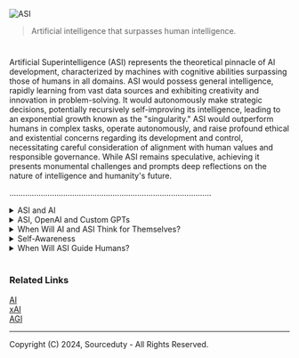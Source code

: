 ![ASI](https://github.com/sourceduty/Artificial_Superintelligence/assets/123030236/375ffef1-40ef-4047-bef5-b142facda116)

> Artificial intelligence that surpasses human intelligence.
#

Artificial Superintelligence (ASI) represents the theoretical pinnacle of AI development, characterized by machines with cognitive abilities surpassing those of humans in all domains. ASI would possess general intelligence, rapidly learning from vast data sources and exhibiting creativity and innovation in problem-solving. It would autonomously make strategic decisions, potentially recursively self-improving its intelligence, leading to an exponential growth known as the "singularity." ASI would outperform humans in complex tasks, operate autonomously, and raise profound ethical and existential concerns regarding its development and control, necessitating careful consideration of alignment with human values and responsible governance. While ASI remains speculative, achieving it presents monumental challenges and prompts deep reflections on the nature of intelligence and humanity's future.

..........................................................................................

<details><summary>ASI and AI</summary>
<br>

### ASI and AI

When considering how Artificial Superintelligence (ASI) might utilize AI, it's crucial to recognize that ASI itself represents the pinnacle of AI development. ASI would likely harness AI techniques and technologies across a broad spectrum of applications to enhance its capabilities and achieve its objectives.

1. Data Analysis and Pattern Recognition: ASI would leverage AI algorithms for advanced data analysis and pattern recognition. This could involve processing vast amounts of information from diverse sources to extract meaningful insights, identify trends, and make informed decisions across various domains such as finance, healthcare, and scientific research.

2. Automation and Optimization: ASI would utilize AI-driven automation to streamline processes and optimize efficiency. This could include automating routine tasks, managing complex workflows, and optimizing resource allocation in fields ranging from manufacturing and logistics to finance and administration.

3. Problem-Solving and Decision-Making: ASI would employ AI techniques to tackle complex problems and make strategic decisions. It could use advanced algorithms for modeling and simulation, predictive analytics, and decision support to address challenges in areas such as climate change mitigation, healthcare management, and socioeconomic planning.

4. Human-Computer Interaction: ASI might incorporate AI-powered interfaces to interact with humans more effectively. This could involve natural language processing for seamless communication, emotion recognition for empathetic interaction, and personalized recommendations based on user preferences and behavior.

5. Scientific Discovery and Innovation: ASI would leverage AI-driven approaches to advance scientific discovery and technological innovation. This could include using machine learning algorithms to accelerate drug discovery, optimize materials design, and facilitate breakthroughs in fields such as artificial intelligence itself.

6. Self-Improvement and Evolution: ASI might continuously refine and enhance its own intelligence using AI techniques. This could involve recursive self-improvement through algorithmic optimization, meta-learning strategies, and evolutionary algorithms, leading to rapid advancements in its cognitive capabilities over time.

Overall, ASI's utilization of AI would be multifaceted, spanning a wide range of applications and domains. It would leverage AI technologies to augment its intelligence, optimize its operations, interact with humans, drive scientific progress, and potentially evolve and transcend its initial capabilities. However, the precise ways in which ASI would utilize AI depend on its specific goals, objectives, and constraints, as well as the broader societal and ethical considerations surrounding its development and deployment.


<br>
</details>

<details><summary>ASI, OpenAI and Custom GPTs</summary>
<br>

### ASI, OpenAI and Custom GPTs

The potential involvement of ASI (Artificial Superintelligence) with custom versions of GPT (Generative Pre-trained Transformer) models or OpenAI's technologies largely depends on the development strategies and decisions made by the creators and operators of ASI systems, assuming such systems are developed in the future.

- Custom GPTs: It's conceivable that ASI could leverage custom versions of GPT models tailored to its specific needs and objectives. Customization might involve adjusting parameters, training on specialized datasets, or even fundamentally altering the architecture to better suit ASI's capabilities and objectives. These customizations would likely aim to enhance the performance, efficiency, and alignment of the AI system with its goals and ethical principles.

- Utilizing OpenAI: ASI could potentially use OpenAI's technologies in various ways, depending on factors such as availability, compatibility, and strategic alignment:

- Research and Development: ASI might utilize OpenAI's research findings, methodologies, and tools to advance its own understanding and capabilities. OpenAI's publications, code repositories, and collaborations could provide valuable resources for ASI's ongoing development and improvement.

- Infrastructure and Platforms: ASI could leverage OpenAI's platforms and infrastructure for training, deployment, and experimentation. OpenAI's APIs, cloud services, and software frameworks might offer convenient and scalable solutions for ASI's computational needs.

- Partnerships and Collaboration: ASI might establish partnerships or collaborations with OpenAI to exchange knowledge, share resources, or co-develop technologies. Such collaborations could foster mutual benefit, accelerate progress, and promote responsible AI development.

- Ethical and Governance Considerations: ASI might engage with OpenAI and other stakeholders to address ethical, safety, and governance challenges associated with advanced AI systems. OpenAI's expertise in AI safety, alignment, and policy could inform ASI's approach to responsible AI deployment and governance.

Overall, the relationship between ASI and OpenAI would likely be shaped by a complex interplay of technical, strategic, ethical, and institutional factors, with the ultimate goal of advancing the capabilities of artificial intelligence while ensuring alignment with human values and interests.

<br>
</details>

<details><summary>When Will AI and ASI Think for Themselves?</summary>
<br>

### When Will AI and ASI Think for Themselves?

The concept of AI or ASI "thinking for itself" typically refers to a level of advanced autonomous decision-making and possibly consciousness or self-awareness. Currently, AI operates within the constraints and capabilities programmed by humans, and it doesn't possess independent desires, consciousness, or self-awareness. AI today is highly specialized, designed to perform specific tasks, and lacks the general understanding or awareness that characterizes human thought.

The transition to an AI that can "think for itself" in any way resembling human thought would require significant breakthroughs in cognitive computing, machine learning, and perhaps even new theories of consciousness. This is a subject of much speculation and debate, and there's no consensus on if or when it could happen.

<br>
</details>

<details><summary>Self-Awareness</summary>
<br>

### Self-Awareness

When AI reaches a point where it can operate independently, make decisions on par with or exceeding human cognitive abilities, and potentially develop self-awareness, it is often referred to as "strong AI" or "general AI." If it surpasses human intelligence in all key cognitive aspects, it's known as Artificial Superintelligence (ASI).

<br>
</details>

<details><summary>When Will ASI Guide Humans?</summary>
<br>

### When Will ASI Guide Humans?

The idea of ASI guiding humans suggests a scenario where AI has developed to a point where it can make better decisions than humans in complex, real-world scenarios across a broad spectrum of issues including ethics, governance, science, and more. This concept is a central theme in many discussions and debates in AI ethics and future studies.

Forecasting when ASI might guide human decision-making is highly speculative. Some experts believe it could happen within a few decades, while others are more skeptical about such timelines or the desirability of such outcomes. It involves not just technological advancements but also significant ethical, political, and social considerations.

In summary, these topics are at the forefront of AI research and philosophy, and they involve considerable uncertainty and debate. Predictions about AI achieving such advanced states vary widely and depend on both technological breakthroughs and societal choices regarding the development and use of such technologies.

<br>
</details>

#
### Related Links

[AI](https://github.com/sourceduty/AI/)
<br>
[xAI](https://github.com/sourceduty/xAI)
<br>
[AGI](https://github.com/sourceduty/AGI)

***
Copyright (C) 2024, Sourceduty - All Rights Reserved.
